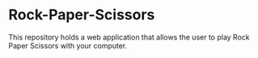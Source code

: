 # Rock-Paper-Scissors
This repository holds a web application that allows the user to play Rock Paper Scissors with your computer.
